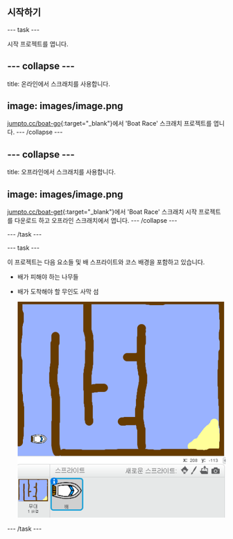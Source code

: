 ## 시작하기

\--- task \---

시작 프로젝트를 엽니다.

## \--- collapse \---

title: 온라인에서 스크래치를 사용합니다.

## image: images/image.png

[jumpto.cc/boat-go](https://scratch.mit.edu/projects/63958014/#editor){:target="_blank"}에서 'Boat Race' 스크래치 프로젝트를 엽니다. \--- /collapse \---

## \--- collapse \---

title: 오프라인에서 스크래치를 사용합니다.

## image: images/image.png

[jumpto.cc/boat-get](http:jumpto.cc/boat-get){:target="_blank"}에서 'Boat Race' 스크래치 시작 프로젝트를 다운로드 하고 오프라인 스크래치에서 엽니다. \--- /collapse \---

\--- /task \---

\--- task \---

이 프로젝트는 다음 요소들 및 배 스프라이트와 코스 배경을 포함하고 있습니다.

- 배가 피해야 하는 나무들
- 배가 도착해야 할 무인도 사막 섬
    
    ![screenshot](images/boat-starter.png)

\--- /task \---